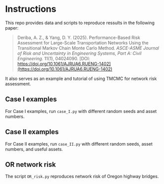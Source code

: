 # Instructions

This repo provides data and scripts to reproduce ressults in the following paper:

> Deriba, A. Z., & Yang, D. Y. (2025).
> Performance-Based Risk Assessment for Large-Scale Transportation Networks Using the Transitional Markov Chain Monte Carlo Method.
> _ASCE-ASME Journal of Risk and Uncertainty in Engineering Systems, Part A: Civil Engineering._
> 11(1), 04024090.
> [DOI: https://doi.org/10.1061/AJRUA6.RUENG-1402](https://doi.org/10.1061/AJRUA6.RUENG-1402)


It also serves as an example and tutorial of using TMCMC for network risk assessment.

## Case I examples

For Case I examples, run `case_I.py` with different random seeds and asset numbers.

## Case II examples

For Case II examples, run `case_II.py` with different random seeds, asset numbers, and useful assets.

## OR network risk

The script `OR_risk.py` reproduces network risk of Oregon highway bridges.
